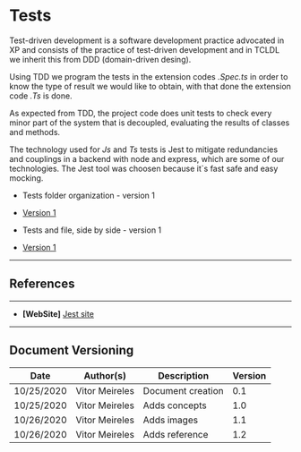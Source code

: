 # Tests

Test-driven development is a software development practice advocated in XP and consists of the practice of test-driven development and in TCLDL we inherit this from DDD (domain-driven desing).

Using TDD we program the tests in the extension codes _.Spec.ts_ in order to know the type of result we would like to obtain, with that done the extension code _.Ts_ is done.

As expected from TDD, the project code does unit tests to check every minor part of the system that is decoupled, evaluating the results of classes and methods.

The technology used for _Js_ and _Ts_ tests is Jest to mitigate redundancies and couplings in a backend with node and express, which are some of our technologies. The Jest tool was choosen because it`s fast safe and easy mocking.


- Tests folder organization - version 1
- [Version 1](./images/tests_folder.png)

- Tests and file, side by side - version 1
- [Version 1](./images/test_bide_by_side.png)

---
## References
---
- **[WebSite]** <a href="https://jestjs.io/">Jest site</a>
---

## Document Versioning

| Date | Author(s) | Description | Version |
|------|-------|-----------|--------|
| 10/25/2020 | Vitor Meireles | Document creation | 0.1 |
| 10/25/2020 | Vitor Meireles | Adds concepts  | 1.0 |
| 10/26/2020 | Vitor Meireles | Adds images  | 1.1 |
| 10/26/2020 | Vitor Meireles | Adds reference  | 1.2 |
